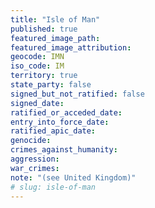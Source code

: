 ```yaml
---
title: "Isle of Man"
published: true
featured_image_path:
featured_image_attribution:
geocode: IMN
iso_code: IM
territory: true
state_party: false
signed_but_not_ratified: false
signed_date:
ratified_or_acceded_date:
entry_into_force_date:
ratified_apic_date:
genocide:
crimes_against_humanity:
aggression:
war_crimes:
note: "(see United Kingdom)"
# slug: isle-of-man
---
```

